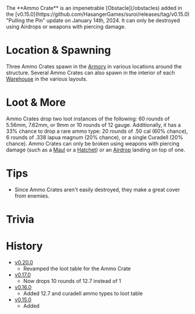 <Stub />
The **Ammo Crate** is an impenetrable [Obstacle](/obstacles) added in the [v0.15.0](https://github.com/HasangerGames/suroi/releases/tag/v0.15.0) "Pulling the Pin" update on January 14th, 2024. It can only be destroyed using Airdrops or weapons with piercing damage.

# Location & Spawning

Three Ammo Crates spawn in the [Armory](/buildings/armory) in various locations around the structure. Several Ammo Crates can also spawn in the interior of each [Warehouse](/buildings/warehouse) in the various layouts.

# Loot & More

Ammo Crates drop two loot instances of the following: 60 rounds of 5.56mm, 7.62mm, or 9mm or 10 rounds of 12 gauge. Additionally, it has a 33% chance to drop a rare ammo type: 20 rounds of .50 cal (60% chance), 6 rounds of .338 lapua magnum (20% chance), or a single Curadell (20% chance). Ammo Crates can only be broken using weapons with piercing damage (such as a [Maul](/weapons/melee/maul) or a [Hatchet](/weapons/melee/hatchet)) or an [Airdrop](/obstacles/airdrops) landing on top of one.

# Tips

- Since Ammo Crates aren't easily destroyed, they make a great cover from enemies.

# Trivia

# History

- [v0.20.0](https://github.com/HasangerGames/suroi/releases/tag/v0.20.0)
  - Revamped the loot table for the Ammo Crate
- [v0.17.0](https://github.com/HasangerGames/suroi/releases/tag/v0.17.0)
  - Now drops 10 rounds of 12.7 instead of 1
- [v0.16.0](https://github.com/HasangerGames/suroi/releases/tag/v0.16.0)
  - Added 12.7 and curadell ammo types to loot table
- [v0.15.0](https://github.com/HasangerGames/suroi/releases/tag/v0.15.0)
  - Added

